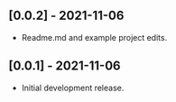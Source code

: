 ## [0.0.2] - 2021-11-06

* Readme.md and example project edits.

## [0.0.1] - 2021-11-06

* Initial development release.
